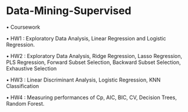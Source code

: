 # Data-Mining-Supervised

• Coursework

• HW1 : Exploratory Data Analysis, Linear Regression and Logistic Regression.

• HW2 : Exploratory Data Analysis, Ridge Regression, Lasso Regression, PLS Regression, Forward Subset Selection, Backward Subset Selection, Exhaustive Selection

• HW3 : Linear Discriminant Analysis, Logistic Regression, KNN Classification

• HW4 : Measuring performances of Cp, AIC, BIC, CV, Decision Trees, Random Forest.
